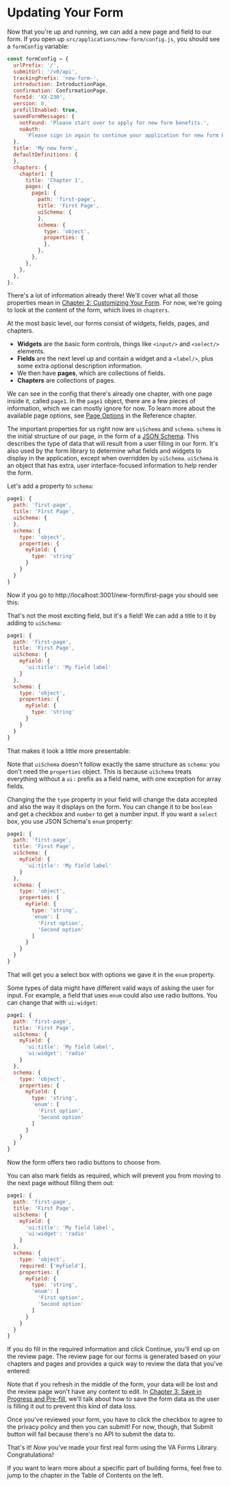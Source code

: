 # Updating Your Form

Now that you're up and running, we can add a new page and field to our form. If
you open up `src/applications/new-form/config.js`, you should see a `formConfig`
variable:

```js
const formConfig = {
  urlPrefix: '/',
  submitUrl: '/v0/api',
  trackingPrefix: 'new-form-',
  introduction: IntroductionPage,
  confirmation: ConfirmationPage,
  formId: 'XX-230',
  version: 0,
  prefillEnabled: true,
  savedFormMessages: {
    notFound: 'Please start over to apply for new form benefits.',
    noAuth:
      'Please sign in again to continue your application for new form benefits.'
  },
  title: 'My new form',
  defaultDefinitions: {
  },
  chapters: {
    chapter1: {
      title: 'Chapter 1',
      pages: {
        page1: {
          path: 'first-page',
          title: 'First Page',
          uiSchema: {
          },
          schema: {
            type: 'object',
            properties: {
            },
          },
        },
      },
    },
  },
};
```

There's a lot of information already there! We'll cover what all those
properties mean in [Chapter 2: Customizing Your Form](customizing-your-form.md).
For now, we're going to look at the content of the form, which
lives in `chapters`.

At the most basic level, our forms consist of widgets, fields, pages, and
chapters.

- **Widgets** are the basic form controls, things like `<input/>` and
  `<select/>` elements.
- **Fields** are the next level up and contain a widget and a `<label/>`, plus
  some extra optional description information.
- We then have **pages**, which are collections of fields.
- **Chapters** are collections of pages.

We can see in the config that there's already one chapter, with one page inside
it, called `page1`. In the `page1` object, there are a few pieces of information,
which we can mostly ignore for now. To learn more about the available page
options, see [Page Options](page-options.md) in the Reference chapter.

The important properties for us right now are `uiSchema` and `schema`. `schema`
is the initial structure of our page, in the form of a [JSON
Schema](https://spacetelescope.github.io/understanding-json-schema/). This
describes the type of data that will result from a user filling in our form.
It's also used by the form library to determine what fields and widgets to
display in the application, except when overridden by `uiSchema`. `uiSchema` is
an object that has extra, user interface-focused information to help render the
form.

Let's add a property to `schema`:

```js
page1: {
  path: 'first-page',
  title: 'First Page',
  uiSchema: {
  },
  schema: {
    type: 'object',
    properties: {
      myField: {
        type: 'string'
      }
    }
  }
}
```

Now if you go to http://localhost:3001/new-form/first-page you should see this:

<!-- ![](../../images/forms/first-field.png) -->
<!-- TODO: Add a screenshot -->

That's not the most exciting field, but it's a field! We can add a title to it
by adding to `uiSchema`:

```js
page1: {
  path: 'first-page',
  title: 'First Page',
  uiSchema: {
    myField: {
      'ui:title': 'My field label'
    }
  },
  schema: {
    type: 'object',
    properties: {
      myField: {
        type: 'string'
      }
    }
  }
}
```

That makes it look a little more presentable:

<!-- ![](../../images/forms/field-with-label.png) -->
<!-- TODO: Add a screenshot -->

Note that `uiSchema` doesn't follow exactly the same structure as `schema`: you
don't need the `properties` object. This is because `uiSchema` treats everything
without a `ui:` prefix as a field name, with one exception for array fields.

<!-- TODO: Clarify the above; it's not exactly true -->

Changing the the `type` property in your field will change the data accepted and
also the way it displays on the form. You can change it to be `boolean` and get
a checkbox and `number` to get a number input. If you want a `select` box, you
use JSON Schema's `enum` property:

```js
page1: {
  path: 'first-page',
  title: 'First Page',
  uiSchema: {
    myField: {
      'ui:title': 'My field label'
    }
  },
  schema: {
    type: 'object',
    properties: {
      myField: {
        type: 'string',
        'enum': [
          'First option',
          'Second option'
        ]
      }
    }
  }
}
```

That will get you a select box with options we gave it in the `enum` property.

<!-- ![](../../images/forms/select-field.png) -->
<!-- TODO: Add a screenshot -->

Some types of data might have different valid ways of asking the user for input.
For example, a field that uses `enum` could also use radio buttons. You can
change that with `ui:widget`:

```js
page1: {
  path: 'first-page',
  title: 'First Page',
  uiSchema: {
    myField: {
      'ui:title': 'My field label',
      'ui:widget': 'radio'
    }
  },
  schema: {
    type: 'object',
    properties: {
      myField: {
        type: 'string',
        'enum': [
          'First option',
          'Second option'
        ]
      }
    }
  }
}
```

Now the form offers two radio buttons to choose from.

<!-- ![](../../images/forms/radio-buttons.png) -->
<!-- TODO: Add a screenshot -->

You can also mark fields as required, which will prevent you from moving to the
next page without filling them out:

```js
page1: {
  path: 'first-page',
  title: 'First Page',
  uiSchema: {
    myField: {
      'ui:title': 'My field label',
      'ui:widget': 'radio'
    }
  },
  schema: {
    type: 'object',
    required: ['myField'],
    properties: {
      myField: {
        type: 'string',
        'enum': [
          'First option',
          'Second option'
        ]
      }
    }
  }
}
```

If you do fill in the required information and click Continue, you'll end up on
the review page. The review page for our forms is generated based on your
chapters and pages and provides a quick way to review the data that you've
entered:

<!-- ![](../../images/forms/review.png) -->
<!-- TODO: Add a screenshot -->

Note that if you refresh in the middle of the form, your data will be lost and
the review page won't have any content to edit. In [Chapter 3: Save in Progress
and Pre-fill](save-in-progress-and-prefill.md), we'll talk about how to save the
form data as the user is filling it out to prevent this kind of data loss.

Once you've reviewed your form, you have to click the checkbox to agree to the
privacy policy and then you can submit! For now, though, that Submit button will
fail because there's no API to submit the data to.

That's it! _Now_ you've made your first real form using the VA Forms Library.
Congratulations!

If you want to learn more about a specific part of building forms, feel free to
jump to the chapter in the Table of Contents on the left.

